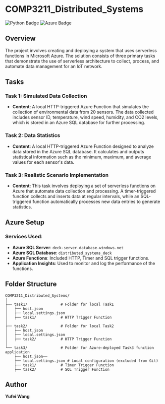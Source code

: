 # COMP3211_Distributed_Systems

![Python Badge](https://img.shields.io/badge/Language-Python-blue) ![Azure Badge](https://img.shields.io/badge/Platform-Azure-blue)

## Overview

The project involves creating and deploying a system that uses serverless functions in Microsoft Azure. The solution consists of three primary tasks that demonstrate the use of serverless architecture to collect, process, and automate data management for an IoT network.

## Tasks

### Task 1: Simulated Data Collection
- **Content**: A local HTTP-triggered Azure Function that simulates the collection of environmental data from 20 sensors. The data collected includes sensor ID, temperature, wind speed, humidity, and CO2 levels, which is stored in an Azure SQL database for further processing.

### Task 2: Data Statistics
- **Content**: A local HTTP-triggered Azure Function designed to analyze data stored in the Azure SQL database. It calculates and outputs statistical information such as the minimum, maximum, and average values for each sensor's data.

### Task 3: Realistic Scenario Implementation
- **Content**: This task involves deploying a set of serverless functions on Azure that automate data collection and processing. A timer-triggered function collects and inserts data at regular intervals, while an SQL-triggered function automatically processes new data entries to generate statistics.

## Azure Setup

### Services Used:
- **Azure SQL Server**: `deck-server.database.windows.net`
- **Azure SQL Database**: `distributed_systems_deck`
- **Azure Functions**: Included HTTP, Timer and SQL trigger functions.
- **Application Insights**: Used to monitor and log the performance of the functions.

## Folder Structure

```plaintext
COMP3211_Distributed_Systems/
│
├── task1/               # Folder for local Task1
│   ├── host.json
│   ├── local.settings.json
│   ├── task1/           # HTTP Trigger Function
│
├── task2/               # Folder for local Task2
│   ├── host.json
│   ├── local.settings.json
│   ├── task2/           # HTTP Trigger Function
│
└── task3/               # Folder for Azure-deployed Task3 function application
    ├── host.json── 
    ├── local.settings.json # Local configuration (excluded from Git)
    ├── task1/           # Timer Trigger Function
    ├── task2/           # SQL Trigger Function
```

## Author
**Yufei Wang**
